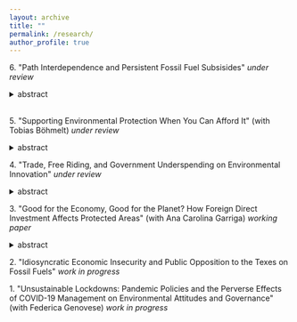 ```yaml
---
layout: archive
title: ""
permalink: /research/
author_profile: true
---
```


6\. "Path Interdependence and Persistent Fossil Fuel Subsisides" _under review_
<details>
<summary style="cursor: pointer;">abstract</summary>
<div style="text-align: justify">
> Why do countries worldwide still heavily subsidize fossil fuels despite the accelerating threat of climate change? While most answers so far are exclusively about the domestic complications, I argue that the slow-paced phase-out of fossil fuel subsidies is partly caused by path interdependence, by which countries follow one another too often to move sluggishly, to do nothing, and even to roll back. Underpinning this contagious climate inaction is bounded rationality and risk aversion, with indecisive policy makers turning to their counterparts elsewhere when facing the high-stakes subsidy reform. In particular, this regressive policy emulation asserts more influence between the neighboring or linguistically proximate countries owing to the heuristics that bias people in searching and utilizing information from overseas. Using the data from 29 OECD countries over the past three decades on revising the gasoline tax&mdash;a direct measure to end the most common implicit subsidy regime for fossil fuels, spatial econometric analysis lends strong and robust support to my argument. Beyond climate and energy politics, my research also sheds light on the broad literature of diffusion and the political economy of subsidies in general.
</div>
</details>
<br />

5\. "Supporting Environmental Protection When You Can Afford It" (with Tobias Böhmelt) _under review_
<details>
<summary style="cursor: pointer;">abstract</summary>
<div style="text-align: justify">
Individuals’ political orientation is among the most robust determinants of environmental beliefs, with people holding left-wing views being generally more in favor of "green" policies. We explore the scope conditions of this effect, focusing on personal economic circumstances. Distinguishing between willingness and opportunity factors, it is argued that the positive effect of left-wing ideology on public support for environmental protection is more strongly pronounced when individuals can actually afford to pay for it. We test the theory using the German Longitudinal Election Study (GLES): the analyses provide strong and robust evidence in line with our expectations. This research adds to our understanding of the role of political ideology and economic conditions in environmental public-opinion formation, we shed light on the interactive influence of self-interest and political predisposition in this context, and there are implications for the debate surrounding the environmental Kuznets curve.
</div>
</details>

4\. "Trade, Free Riding, and Government Underspending on Environmental Innovation" _under review_
<details>
<summary style="cursor: pointer;">abstract</summary>
<div style="text-align: justify">
How does trade affect the making and implementation of environmental policies? I extend our understanding about this broad research question with an understudied case: government support for environmental innovation. As the foremost channel wherein the cross-border technology transfer occurs, trade materializes the positive externality of technology investment. With that in mind, countries may tend to strategically underfund environmental technologies&mdash;particularly when their trade partners enlarge that spending&mdash;to have more money to use otherwise and to avoid politically awkward innovation failures. To substantiate this crowding out argument, I perform spatial regression with data from 32 OECD countries, 1982&ndash;2017, and find that government spending on environmental R&D in one country is negatively correlated with that of the country's trade partners in environmental goods. My research contributes to the literature by adding new to our understanding about the international trade-environmental policy nexus, depicting a new scenario wherein states underprovide global public goods, and showing the strategic calculus underlying the use of technology-push strategy in addressing climate change.
</div>
</details>

3\. "Good for the Economy, Good for the Planet? How Foreign Direct Investment Affects Protected Areas" (with Ana Carolina Garriga) _working paper_
<details>
<summary style="cursor: pointer;">abstract</summary>
<div style="text-align: justify">
Despite a growing literature analyzing the effects of globalization on the environment, we know little about how economic openness affects biodiversity. This paper focuses on the incentives that foreign direct investment (FDI) poses on governments’ foremost strategy to protect biodiversity: the establishment of protected areas. Protected areas have expanded in most countries, but they have done so at varying rates, which is not explained merely by geography or development. We argue that FDI is positively associated with the existence and expansion of protected areas through two channels. First, countries use protected areas to attract and protect extant FDI because multinational corporations can obtain reputational benefits from host countries’ commitment to environmental norms (reputational mechanism). Second, the establishment of protected areas rarely entails expropriation of extant investment. Thus, new protected areas potentially shield current investment from domestic or international competition for the use of comparable land or resources. Our argument, although consistent with the <em>California effect</em> expectations, differs in the logic driving this effect, and on the non-linear expectation of the effect. Panel data analyses on a sample of 60 developed and developing countries strongly support our expectations. Our findings shed new light on globalization’s non-economic implications and adds to our understanding about how international factors influence the provision of public goods.
</div>
</details>

2\. "Idiosyncratic Economic Insecurity and Public Opposition to the Texes on Fossil Fuels" _work in progress_

1\. "Unsustainable Lockdowns: Pandemic Policies and the Perverse Effects of COVID-19 Management on Environmental Attitudes and Governance" (with Federica Genovese) _work in progress_
